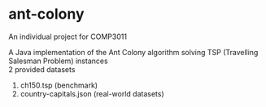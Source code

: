 # ant-colony
An individual project for COMP3011

A Java implementation of the Ant Colony algorithm solving TSP (Travelling Salesman Problem) instances <br>
2 provided datasets
1. ch150.tsp (benchmark)
2. country-capitals.json (real-world datasets)